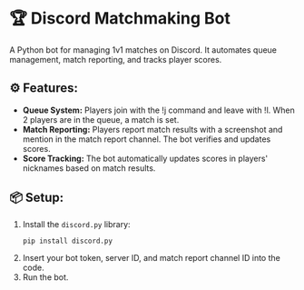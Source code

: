 <!DOCTYPE html>
<html lang="en">
<body>

<h1>🏆 Discord Matchmaking Bot</h1>

<p>A Python bot for managing <span class="highlight">1v1 matches</span> on Discord. It automates queue management, match reporting, and tracks player scores.</p>

<h2>⚙️ Features:</h2>
<ul>
    <li><strong>Queue System:</strong> Players join with the <span class="command">!j</span> command and leave with <span class="command">!l</span>. When 2 players are in the queue, a match is set.</li>
    <li><strong>Match Reporting:</strong> Players report match results with a screenshot and mention in the match report channel. The bot verifies and updates scores.</li>
    <li><strong>Score Tracking:</strong> The bot automatically updates scores in players' nicknames based on match results.</li>
</ul>

<h2>📦 Setup:</h2>
<ol>
    <li>Install the <code>discord.py</code> library:
        <pre><code>pip install discord.py</code></pre>
    </li>
    <li>Insert your bot token, server ID, and match report channel ID into the code.</li>
    <li>Run the bot.</li>
</ol>

</body>
</html>
